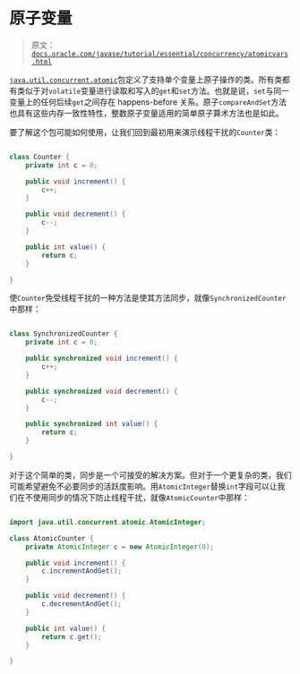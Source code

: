 # 原子变量

> 原文：[`docs.oracle.com/javase/tutorial/essential/concurrency/atomicvars.html`](https://docs.oracle.com/javase/tutorial/essential/concurrency/atomicvars.html)

[`java.util.concurrent.atomic`](https://docs.oracle.com/javase/8/docs/api/java/util/concurrent/atomic/package-summary.html)包定义了支持单个变量上原子操作的类。所有类都有类似于对`volatile`变量进行读取和写入的`get`和`set`方法。也就是说，`set`与同一变量上的任何后续`get`之间存在 happens-before 关系。原子`compareAndSet`方法也具有这些内存一致性特性，整数原子变量适用的简单原子算术方法也是如此。

要了解这个包可能如何使用，让我们回到最初用来演示线程干扰的`Counter`类：

```java

class Counter {
    private int c = 0;

    public void increment() {
        c++;
    }

    public void decrement() {
        c--;
    }

    public int value() {
        return c;
    }

}

```

使`Counter`免受线程干扰的一种方法是使其方法同步，就像`SynchronizedCounter`中那样：

```java

class SynchronizedCounter {
    private int c = 0;

    public synchronized void increment() {
        c++;
    }

    public synchronized void decrement() {
        c--;
    }

    public synchronized int value() {
        return c;
    }

}

```

对于这个简单的类，同步是一个可接受的解决方案。但对于一个更复杂的类，我们可能希望避免不必要同步的活跃度影响。用`AtomicInteger`替换`int`字段可以让我们在不使用同步的情况下防止线程干扰，就像`AtomicCounter`中那样：

```java

import java.util.concurrent.atomic.AtomicInteger;

class AtomicCounter {
    private AtomicInteger c = new AtomicInteger(0);

    public void increment() {
        c.incrementAndGet();
    }

    public void decrement() {
        c.decrementAndGet();
    }

    public int value() {
        return c.get();
    }

}

```
